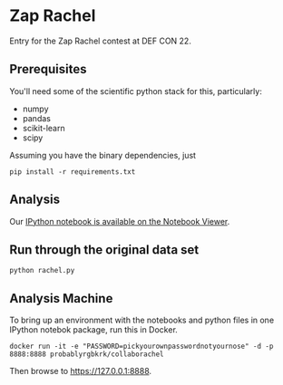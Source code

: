 # Zap Rachel

Entry for the Zap Rachel contest at DEF CON 22.

## Prerequisites

You'll need some of the scientific python stack for this, particularly:

* numpy
* pandas
* scikit-learn
* scipy

Assuming you have the binary dependencies, just

```
pip install -r requirements.txt
```

## Analysis

Our [IPython notebook is available on the Notebook Viewer](http://nbviewer.ipython.org/github/probablyrgbkrk/robocaller/blob/master/enrich.ipynb).

## Run through the original data set

```
python rachel.py
```

## Analysis Machine

To bring up an environment with the notebooks and python files in one IPython notebok package, run this in Docker.

```
docker run -it -e "PASSWORD=pickyourownpasswordnotyournose" -d -p 8888:8888 probablyrgbkrk/collaborachel
```

Then browse to https://127.0.0.1:8888.

